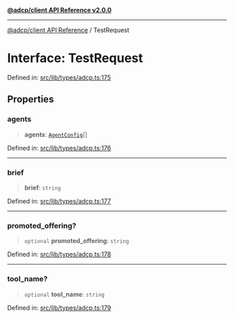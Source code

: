 [**@adcp/client API Reference v2.0.0**](../README.md)

***

[@adcp/client API Reference](../README.md) / TestRequest

# Interface: TestRequest

Defined in: [src/lib/types/adcp.ts:175](https://github.com/adcontextprotocol/adcp-client/blob/e8953d756e5ce5fafa76c5e8fa2f0316f0da0998/src/lib/types/adcp.ts#L175)

## Properties

### agents

> **agents**: [`AgentConfig`](AgentConfig.md)[]

Defined in: [src/lib/types/adcp.ts:176](https://github.com/adcontextprotocol/adcp-client/blob/e8953d756e5ce5fafa76c5e8fa2f0316f0da0998/src/lib/types/adcp.ts#L176)

***

### brief

> **brief**: `string`

Defined in: [src/lib/types/adcp.ts:177](https://github.com/adcontextprotocol/adcp-client/blob/e8953d756e5ce5fafa76c5e8fa2f0316f0da0998/src/lib/types/adcp.ts#L177)

***

### promoted\_offering?

> `optional` **promoted\_offering**: `string`

Defined in: [src/lib/types/adcp.ts:178](https://github.com/adcontextprotocol/adcp-client/blob/e8953d756e5ce5fafa76c5e8fa2f0316f0da0998/src/lib/types/adcp.ts#L178)

***

### tool\_name?

> `optional` **tool\_name**: `string`

Defined in: [src/lib/types/adcp.ts:179](https://github.com/adcontextprotocol/adcp-client/blob/e8953d756e5ce5fafa76c5e8fa2f0316f0da0998/src/lib/types/adcp.ts#L179)
